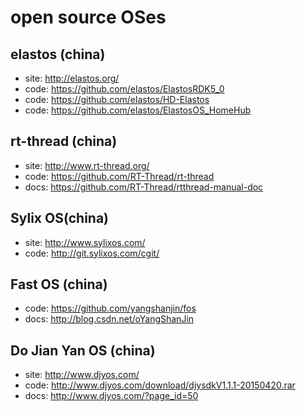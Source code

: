 # open source OSes

## elastos (china)
 - site: http://elastos.org/
 - code: https://github.com/elastos/ElastosRDK5_0 
 - code: https://github.com/elastos/HD-Elastos
 - code: https://github.com/elastos/ElastosOS_HomeHub

## rt-thread (china)
 - site: http://www.rt-thread.org/
 - code: https://github.com/RT-Thread/rt-thread
 - docs: https://github.com/RT-Thread/rtthread-manual-doc
  
## Sylix OS(china)
 - site: http://www.sylixos.com/
 - code: http://git.sylixos.com/cgit/
 
## Fast OS (china)
 - code: https://github.com/yangshanjin/fos
 - docs: http://blog.csdn.net/oYangShanJin
 
## Do Jian Yan OS (china)
 - site: http://www.djyos.com/
 - code: http://www.djyos.com/download/djysdkV1.1.1-20150420.rar
 - docs: http://www.djyos.com/?page_id=50
